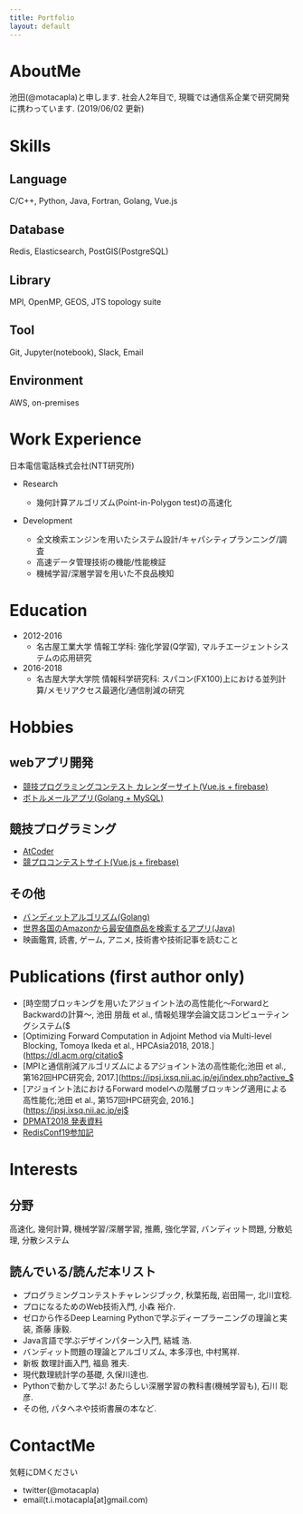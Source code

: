 ```yaml
---
title: Portfolio
layout: default
---
```


# AboutMe
池田(@motacapla)と申します. 社会人2年目で, 現職では通信系企業で研究開発に携わっています. (2019/06/02 更新)

# Skills
## Language
C/C++, Python, Java, Fortran, Golang, Vue.js

## Database
Redis, Elasticsearch, PostGIS(PostgreSQL)

## Library
MPI, OpenMP, GEOS, JTS topology suite

## Tool
Git, Jupyter(notebook), Slack, Email

## Environment
AWS, on-premises

# Work Experience
日本電信電話株式会社(NTT研究所)

- Research
  - 幾何計算アルゴリズム(Point-in-Polygon test)の高速化

- Development
  - 全文検索エンジンを用いたシステム設計/キャパシティプランニング/調査
  - 高速データ管理技術の機能/性能検証
  - 機械学習/深層学習を用いた不良品検知

# Education
- 2012-2016
  - 名古屋工業大学 情報工学科: 強化学習(Q学習), マルチエージェントシステムの応用研究
- 2016-2018
  - 名古屋大学大学院 情報科学研究科: スパコン(FX100)上における並列計算/メモリアクセス最適化/通信削減の研究

# Hobbies
## webアプリ開発
- [競技プログラミングコンテスト カレンダーサイト(Vue.js + firebase)](https://bit.ly/2I58ioQ)
- [ボトルメールアプリ(Golang + MySQL)](https://bottlemail.appspot.com/)

## 競技プログラミング
- [AtCoder](https://atcoder.jp/users/motacapla?lang=ja)
- [競プロコンテストサイト(Vue.js + firebase)](https://bit.ly/2I58ioQ)

## その他
- [バンディットアルゴリズム(Golang)](https://github.com/motacapla/Multi-armed-Bandit-Algorithms)
- [世界各国のAmazonから最安値商品を検索するアプリ(Java)](https://qiita.com/motacapla/items/f02233f0feea7cad9244)
- 映画鑑賞, 読書, ゲーム, アニメ, 技術書や技術記事を読むこと

# Publications (first author only)
- [時空間ブロッキングを用いたアジョイント法の高性能化～ForwardとBackwardの計算～, 池田 朋哉 et al., 情報処理学会論文誌コンピューティングシステム($
- [Optimizing Forward Computation in Adjoint Method via Multi-level Blocking, Tomoya Ikeda et al., HPCAsia2018, 2018.](https://dl.acm.org/citatio$
- [MPIと通信削減アルゴリズムによるアジョイント法の高性能化;池田 et al., 第162回HPC研究会, 2017.](https://ipsj.ixsq.nii.ac.jp/ej/index.php?active_$
- [アジョイント法におけるForward modelへの階層ブロッキング適用による高性能化;池田 et al., 第157回HPC研究会, 2016.](https://ipsj.ixsq.nii.ac.jp/ej$
- [DPMAT2018 発表資料](http://www.abc-lib.org/Workshop/DPMAT2017-ikeda.pdf)
- [RedisConf19参加記](https://medium.com/nttlabs/redisconf19-58eec0b1f6d2)

# Interests
## 分野
高速化, 幾何計算, 機械学習/深層学習, 推薦, 強化学習, バンディット問題, 分散処理, 分散システム

## 読んでいる/読んだ本リスト
 - プログラミングコンテストチャレンジブック, 秋葉拓哉, 岩田陽一, 北川宜稔.
 - プロになるためのWeb技術入門, 小森 裕介.
 - ゼロから作るDeep Learning Pythonで学ぶディープラーニングの理論と実装, 斎藤 康毅.
 - Java言語で学ぶデザインパターン入門, 結城 浩.
 - バンディット問題の理論とアルゴリズム, 本多淳也, 中村篤祥.
 - 新板 数理計画入門, 福島 雅夫.
 - 現代数理統計学の基礎, 久保川達也.
 - Pythonで動かして学ぶ! あたらしい深層学習の教科書(機械学習も), 石川 聡彦.
 - その他, パタヘネや技術書展の本など.

# ContactMe
気軽にDMください
- twitter(@motacapla)
- email(t.i.motacapla[at]gmail.com)
